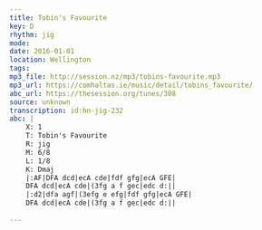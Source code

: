 ```yaml
---
title: Tobin's Favourite
key: D
rhythm: jig
mode: 
date: 2016-01-01
location: Wellington
tags:
mp3_file: http://session.nz/mp3/tobins-favourite.mp3
mp3_url: https://comhaltas.ie/music/detail/tobins_favourite/
abc_url: https://thesession.org/tunes/308
source: unknown
transcription: id:hn-jig-232
abc: |
    X: 1
    T: Tobin's Favourite
    R: jig
    M: 6/8
    L: 1/8
    K: Dmaj
    |:AF|DFA dcd|ecA cde|fdf gfg|ecA GFE|
    DFA dcd|ecA cde|(3fg a f gec|edc d:||
    |:d2|dfa agf|(3efg e efg|fdf gfg|ecA GFE|
    DFA dcd|ecA cde|(3fg a f gec|edc d:||
    
---
```


